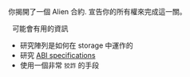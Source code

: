 你揭開了一個 Alien 合約. 宣告你的所有權來完成這一關。

&nbsp;
可能會有用的資訊
* 研究陣列是如何在 storage 中運作的
* 研究 [ABI specifications](https://solidity.readthedocs.io/en/v0.4.21/abi-spec.html)
* 使用一個非常 `狡詐` 的手段